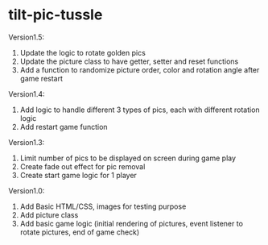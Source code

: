# tilt-pic-tussle

Version1.5:
1) Update the logic to rotate golden pics
2) Update the picture class to have getter, setter and reset functions
3) Add a function to randomize picture order, color and rotation angle after game restart

Version1.4:
1) Add logic to handle different 3 types of pics, each with different rotation logic
2) Add restart game function 

Version1.3:
1) Limit number of pics to be displayed on screen during game play
2) Create fade out effect for pic removal
3) Create start game logic for 1 player

Version1.0:
1) Add Basic HTML/CSS, images for testing purpose
2) Add picture class
3) Add basic game logic (initial rendering of pictures, event listener to rotate pictures, end of game check)
